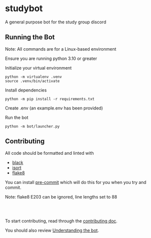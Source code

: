 # studybot
A general purpose bot for the study group discord

Running the Bot
----
Note: All commands are for a Linux-based environment

Ensure you are running python 3.10 or greater

Initialize your virtual environment
```
python -m virtualenv .venv
source .venv/bin/activate
```

Install dependencies
```
python -m pip install -r requirements.txt
```

Create .env (an example.env has been provided)

Run the bot
```
python -m bot/launcher.py
```

Contributing
----
All code should be formatted and linted with

* [black](https://github.com/psf/black)
* [isort](https://pycqa.github.io/isort/)
* [flake8](https://flake8.pycqa.org/en/latest/)

You can install [pre-commit](https://pre-commit.com/) which will do this for you when you try and commit.

Note: flake8 E203 can be ignored, line lengths set to 88

<br/><br/>

To start contributing, read through the [contributing doc](docs/contributing.md).

You should also review [Understanding the bot](docs/understanding_the_bot.md).
